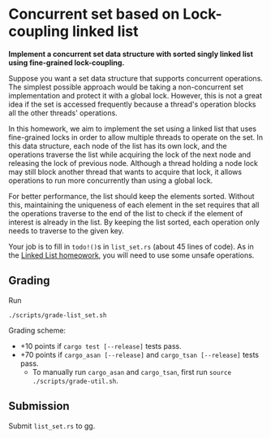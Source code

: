 # Concurrent set based on Lock-coupling linked list
**Implement a concurrent set data structure with sorted singly linked list using fine-grained lock-coupling.**

Suppose you want a set data structure that supports concurrent operations.
The simplest possible approach would be taking a non-concurrent set implementation and protect it with a global lock.
However, this is not a great idea if the set is accessed frequently because a thread's operation blocks all the other threads' operations.

In this homework, we aim to implement the set using a linked list that uses fine-grained locks in order to allow multiple threads to operate on the set.
In this data structure, each node of the list has its own lock,
and the operations traverse the list while acquiring the lock of the next node and releasing the lock of previous node.
Although a thread holding a node lock may still block another thread that wants to acquire that lock,
it allows operations to run more concurrently than using a global lock.

For better performance, the list should keep the elements sorted.
Without this, maintaining the uniqueness of each element in the set requires that all the operations traverse to the end of the list to check if the element of interest is already in the list.
By keeping the list sorted, each operation only needs to traverse to the given key.

Your job is to fill in `todo!()`s in `list_set.rs` (about 45 lines of code). As in the [Linked List homeowork](./linked_list.md), you will need to use some unsafe operations.

## Grading
Run
```
./scripts/grade-list_set.sh
```

Grading scheme:
* +10 points if `cargo test [--release]` tests pass.
* +70 points if `cargo_asan [--release]` and `cargo_tsan [--release]` tests pass.
    * To manually run `cargo_asan` and `cargo_tsan`, first run `source ./scripts/grade-util.sh`.

## Submission
Submit `list_set.rs` to gg.
